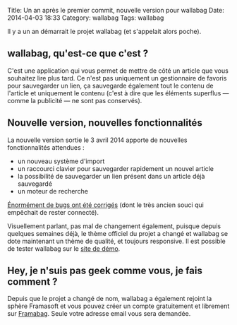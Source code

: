 Title: Un an après le premier commit, nouvelle version pour wallabag
Date: 2014-04-03 18:33
Category: wallabag
Tags: wallabag

Il y a un an démarrait le projet wallabag (et s'appelait alors poche).

## wallabag, qu'est-ce que c'est ?

C'est une application qui vous permet de mettre de côté un article que vous souhaitez lire plus tard. Ce n'est pas uniquement un gestionnaire de favoris pour sauvegarder un lien, ça sauvegarde également tout le contenu de l'article et uniquement le contenu (c'est à dire que les éléments superflus — comme la publicité — ne sont pas conservés).

## Nouvelle version, nouvelles fonctionnalités

La nouvelle version sortie le 3 avril 2014 apporte de nouvelles fonctionnalités attendues :
* un nouveau système d'import
* un raccourci clavier pour sauvegarder rapidement un nouvel article
* la possibilité de sauvegarder un lien présent dans un article déjà sauvegardé
* un moteur de recherche

[Énormément de bugs ont été corrigés](https://www.wallabag.org/2014/04/03/wallabag-1-6/) (dont le très ancien souci qui empêchait de rester connecté).

Visuellement parlant, pas mal de changement également, puisque depuis quelques semaines déjà, le thème officiel du projet a changé et wallabag se dote maintenant un thème de qualité, et toujours responsive. Il est possible de tester wallabag sur le [site de démo](http://demo.wallabag.org/).

## Hey, je n'suis pas geek comme vous, je fais comment ?

Depuis que le projet a changé de nom, wallabag a également rejoint la sphère Framasoft et vous pouvez créer un compte gratuitement et librement sur [Framabag](https://www.framabag.org). Seule votre adresse email vous sera demandée.
